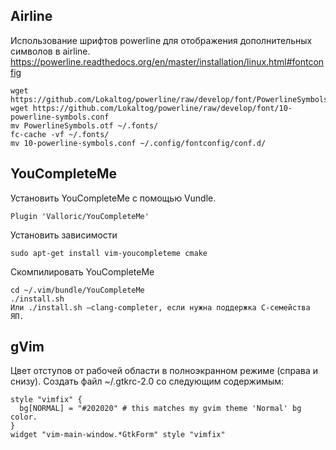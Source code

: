 ## Airline
Использование шрифтов powerline для отображения дополнительных символов в airline.
https://powerline.readthedocs.org/en/master/installation/linux.html#fontconfig

    wget https://github.com/Lokaltog/powerline/raw/develop/font/PowerlineSymbols.otf
    wget https://github.com/Lokaltog/powerline/raw/develop/font/10-powerline-symbols.conf
    mv PowerlineSymbols.otf ~/.fonts/
    fc-cache -vf ~/.fonts/
    mv 10-powerline-symbols.conf ~/.config/fontconfig/conf.d/

## YouCompleteMe
Установить YouCompleteMe с помощью Vundle.

    Plugin 'Valloric/YouCompleteMe'

Установить зависимости

    sudo apt-get install vim-youcompleteme cmake

Скомпилировать YouCompleteMe

    cd ~/.vim/bundle/YouCompleteMe
    ./install.sh
    Или ./install.sh —clang-completer, если нужна поддержка C-семейства ЯП.

## gVim
Цвет отступов от рабочей области в полноэкранном режиме (справа и снизу).
Создать файл ~/.gtkrc-2.0 cо следующим содержимым:

    style "vimfix" {
      bg[NORMAL] = "#202020" # this matches my gvim theme 'Normal' bg color.
    }
    widget "vim-main-window.*GtkForm" style "vimfix"
